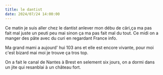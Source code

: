 ```yaml
---
title: le dantist
date: 2024/07/24 14:00:00
---
```


Ce matin je suis aller chez le dantist anlever mon débu de cäri,ça ma pas fait mal juste un peuti peu mai sinon ça ma pas fait mal du tout.
Ce midi on a manger des pâte avec du curi en regardant France info. 

Ma grand mami a aujourd' hui 103 ans et elle est encore vivante, pour moi c'est bizard mai moi je trouve ça tros top.

On a fait le canal de Nantes à Brest en selement six jours, on a dormi dans un jite qui resanblai à un château fort.





